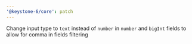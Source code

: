 ```yaml
---
'@keystone-6/core': patch
---
```


Change input type to `text` instead of `number` in `number` and `bigInt` fields to allow for comma in fields filtering
